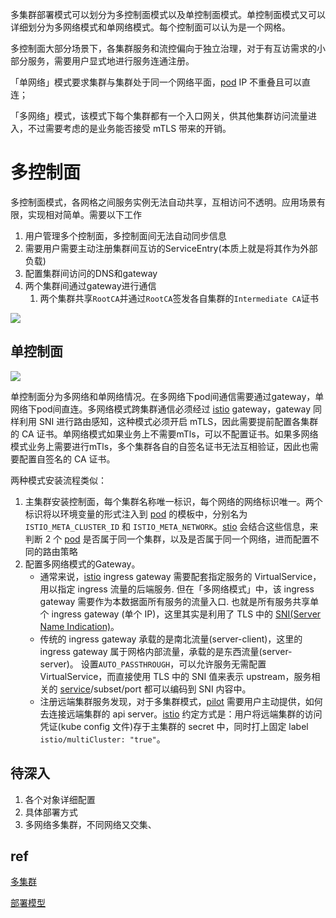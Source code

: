多集群部署模式可以划分为多控制面模式以及单控制面模式。单控制面模式又可以详细划分为多网络模式和单网络模式。每个控制面可以认为是一个网格。

多控制面大部分场景下，各集群服务和流控偏向于独立治理，对于有互访需求的小部分服务，需要用户显式地进行服务连通注册。

「单网络」模式要求集群与集群处于同一个网络平面，[pod](https://www.servicemesher.com/istio-handbook/GLOSSARY.html#pod) IP 不重叠且可以直连；

「多网络」模式，该模式下每个集群都有一个入口网关，供其他集群访问流量进入，不过需要考虑的是业务能否接受 mTLS 带来的开销。

# 多控制面

多控制面模式，各网格之间服务实例无法自动共享，互相访问不透明。应用场景有限，实现相对简单。需要以下工作

1. 用户管理多个控制面，多控制面间无法自动同步信息
2. 需要用户需要主动注册集群间互访的ServiceEntry(本质上就是将其作为外部负载)
3. 配置集群间访问的DNS和gateway
4. 两个集群间通过gateway进行通信
   1. 两个集群共享`RootCA`并通过`RootCA`签发各自集群的`Intermediate CA`证书

![](https://www.servicemesher.com/istio-handbook/images/multicluster-with-gateways.svg)



## 单控制面

![](https://www.servicemesher.com/istio-handbook/images/multicluster-with-vpn.svg)

单控制面分为多网络和单网络情况。在多网络下pod间通信需要通过gateway，单网络下pod间直连。多网络模式跨集群通信必须经过 [istio](https://www.servicemesher.com/istio-handbook/GLOSSARY.html#istio) gateway，gateway 同样利用 SNI 进行路由感知，这种模式必须开启 mTLS，因此需要提前配置各集群的 CA 证书。单网络模式如果业务上不需要mTls，可以不配置证书。如果多网络模式业务上需要进行mTls，多个集群各自的自签名证书无法互相验证，因此也需要配置自签名的 CA 证书。

两种模式安装流程类似：

1. 主集群安装控制面，每个集群名称唯一标识，每个网络的网络标识唯一。两个标识将以环境变量的形式注入到 [pod](https://www.servicemesher.com/istio-handbook/GLOSSARY.html#pod) 的模板中，分别名为 `ISTIO_META_CLUSTER_ID` 和 `ISTIO_META_NETWORK`。[stio](https://www.servicemesher.com/istio-handbook/GLOSSARY.html#istio) 会结合这些信息，来判断 2 个 [pod](https://www.servicemesher.com/istio-handbook/GLOSSARY.html#pod) 是否属于同一个集群，以及是否属于同一个网络，进而配置不同的路由策略
2. 配置多网络模式的Gateway。
   * 通常来说，[istio](https://www.servicemesher.com/istio-handbook/GLOSSARY.html#istio) ingress gateway 需要配套指定服务的 VirtualService，用以指定 ingress 流量的后端服务. 但在「多网络模式」中，该 ingress gateway 需要作为本数据面所有服务的流量入口. 也就是所有服务共享单个 ingress gateway (单个 IP)，这里其实是利用了 TLS 中的 [SNI(Server Name Indication)](https://en.wikipedia.org/wiki/Server_Name_Indication)。
   * 传统的 ingress gateway 承载的是南北流量(server-client)，这里的 ingress gateway 属于网格内部流量，承载的是东西流量(server-server)。 设置`AUTO_PASSTHROUGH`，可以允许服务无需配置 VirtualService，而直接使用 TLS 中的 SNI 值来表示 upstream，服务相关的 [service](https://www.servicemesher.com/istio-handbook/GLOSSARY.html#service)/subset/port 都可以编码到 SNI 内容中。
   * 注册远端集群服务发现，对于多集群模式，[pilot](https://www.servicemesher.com/istio-handbook/GLOSSARY.html#pilot) 需要用户主动提供，如何去连接远端集群的 api server。[istio](https://www.servicemesher.com/istio-handbook/GLOSSARY.html#istio) 约定方式是：用户将远端集群的访问凭证(kube config 文件)存于主集群的 secret 中，同时打上固定 label `istio/multiCluster: "true"`。



## 待深入

1. 各个对象详细配置
2. 具体部署方式
3. 多网络多集群，不同网络又交集、



## ref

[多集群](https://www.servicemesher.com/istio-handbook/practice/multiple-cluster.html)

[部署模型](https://istio.io/latest/zh/docs/ops/deployment/deployment-models/)